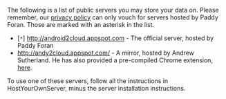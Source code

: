 The following is a list of public servers you may store your data on. Please remember, our [privacy policy](Privacy.md) can only vouch for servers hosted by Paddy Foran. Those are marked with an asterisk in the list.

  * [`*`] http://android2cloud.appspot.com - The official server, hosted by Paddy Foran
  * http://andy2cloud.appspot.com/ - A mirror, hosted by Andrew Sutherland. He has also provided a pre-compiled Chrome extension, [here](http://andy2cloud.appspot.com/a2c-extension.crx).

To use one of these servers, follow all the instructions in HostYourOwnServer, minus the server installation instructions.